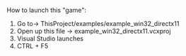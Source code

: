 How to launch this "game":

   1. Go to-> ThisProject/examples/example_win32_directx11
   2. Open up this file -> example_win32_directx11.vcxproj
   3. Visual Studio launches
   4. CTRL + F5

